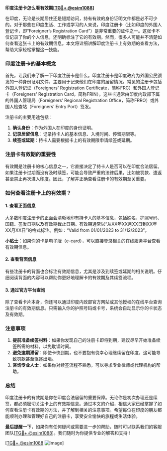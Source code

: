 **印度注册卡怎么看有效期[[TG💪+ @esim1088](https://t.me/s/esim1088)]**

在印度，无论是长期居住还是短期访问，持有有效的身份证明文件都是必不可少的。对于那些在印度生活、工作或学习的人来说，印度注册卡（比如印度的外国人登记卡，即“Foreigner’s Registration Card”）是非常重要的证件之一。这张卡不仅记录了你的个人信息，还明确标注了它的有效期。然而，很多人可能并不清楚如何查看这张卡上的有效期信息。本文将详细讲解印度注册卡上有效期的查看方法，帮助大家轻松掌握这一技能。

### 印度注册卡的基本概念

首先，让我们来了解一下印度注册卡是什么。印度注册卡是印度政府为外国公民颁发的一种身份证明文件，主要用于记录他们在印度的居留情况。常见的注册卡包括外国人登记证（Foreigners' Registration Certificate，简称FRC）和外国人登记卡（Foreigners' Registration Card，简称FRIN）。这些卡通常由印度内政部下属的外国人管理局（Foreigners’ Regional Registration Office，简称FRRO）或外国人检查站（Foreigners’ Entry Port）签发。

注册卡的主要用途包括：
1. **确认身份**：作为外国人在印度的身份证明。
2. **记录居留信息**：记录持卡人的基本信息、入境时间、停留期限等。
3. **续签或延期**：持卡人需要根据卡上的有效期限申请续签或延期。

### 注册卡有效期的重要性

有效期是注册卡的核心信息之一，它直接决定了持卡人是否可以在印度合法居留。如果注册卡过期而没有及时续签，可能会导致严重的法律后果，比如被罚款、遣返甚至禁止再次进入印度。因此，了解并正确查看注册卡的有效期至关重要。

### 如何查看注册卡上的有效期？

#### 1. 查看正面信息
大多数印度注册卡的正面会清晰地印有持卡人的基本信息，包括姓名、护照号码、国籍、签发日期以及有效期截止日期。有效期通常以“从XX年XX月XX日到XX年XX月XX日”的格式标注。例如：“Valid from 01/01/2023 to 31/12/2023”。

**小贴士**：如果你的卡是电子版（e-card），可以直接登录相关的在线服务平台查看有效期信息。

#### 2. 查看背面信息
有些注册卡的背面也会标注有效期信息，尤其是涉及到续签或延期的相关说明。仔细阅读背面的内容可以帮助你更好地理解卡的有效期及其续签流程。

#### 3. 通过官方平台查询
除了查看卡片本身，你还可以通过印度内政部官方网站或其他授权的在线平台查询注册卡的有效期信息。只需输入你的护照号码或卡号，系统会自动显示你的卡状态及有效期。

### 注意事项

1. **提前准备续签材料**：如果你发现自己的注册卡即将到期，建议尽早开始准备续签所需的材料，以免耽误时间。
2. **避免逾期滞留**：即使卡快到期，也不要抱有侥幸心理继续留在印度，这可能导致罚款甚至驱逐出境。
3. **咨询专业人士**：如果你对续签流程不熟悉，可以寻求专业律师或代理机构的帮助。

### 总结

印度注册卡的有效期是你在印度合法居留的重要保障。无论你是初次办理还是续签，都必须密切关注卡上的有效期信息。通过本文的介绍，相信大家已经掌握了如何查看注册卡有效期的方法，并了解到相关的注意事项。希望每位在印度的朋友都能顺利办理和管理好自己的注册卡，享受安全愉快的旅程或生活体验。

**最后提醒一下**，如果你有任何疑问或需要进一步的帮助，随时可以联系我们的客服团队[[TG💪+ @esim1088](https://t.me/s/esim1088)]。我们随时为你提供专业的解答和支持！

[[TG💪+ @esim1088](https://t.me/s/esim1088) ![Image](https://i.postimg.cc/4NQfJmqS/Snipaste-2025-05-13-00-14-12.png)]